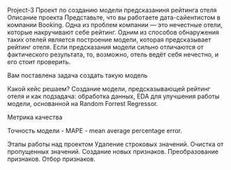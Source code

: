 Project-3 Проект по созданию модели предсказаниня рейтинга отеля
Описание проекта
Представьте, что вы работаете дата-сайентистом в компании Booking. Одна из проблем компании — это нечестные отели, которые накручивают себе рейтинг. Одним из способов обнаружения таких отелей является построение модели, которая предсказывает рейтинг отеля. Если предсказания модели сильно отличаются от фактического результата, то, возможно, отель ведёт себя нечестно, и его стоит проверить.

Вам поставлена задача создать такую модель

Какой кейс решаем?
Создание модели, предсказывающей рейтинг отеля и как подзадача: обработка данных, EDA для улучшения работы модели, основанной на Random Forrest Regressor.

Метрика качества

Точность модели - MAPE - mean average percentage error.

Этапы работы над проектом
Удаление строковых значений.
Очистка от пропущенных значений.
Создание новых признаков.
Преобразование признаков.
Отбор признаков.

